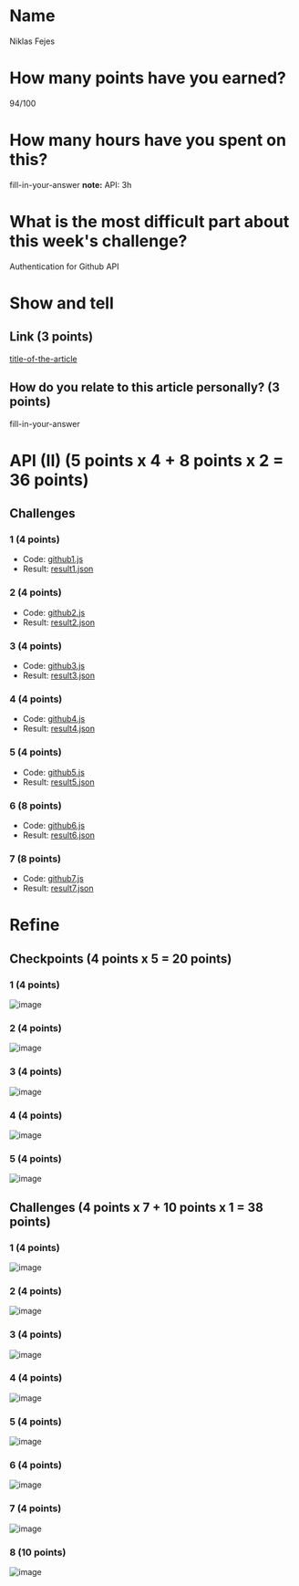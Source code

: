 # Name

Niklas Fejes

# How many points have you earned?

94/100


# How many hours have you spent on this?

fill-in-your-answer
**note:** API: 3h

# What is the most difficult part about this week's challenge?

Authentication for Github API

# Show and tell

## Link (3 points)

[title-of-the-article](http://link-to-an-interesting-article-about-the-notion-of-quantified-self)

## How do you relate to this article personally? (3 points)

fill-in-your-answer

# API (II) (5 points x 4 + 8 points x 2 = 36 points)

## Challenges

### 1 (4 points)

* Code: [github1.js](github1.js)
* Result: [result1.json](result1.json)

### 2 (4 points)

* Code: [github2.js](github23.js)
* Result: [result2.json](result2.json)

### 3 (4 points)

* Code: [github3.js](github3.js)
* Result: [result3.json](result.json)

### 4 (4 points)

* Code: [github4.js](github4.js)
* Result: [result4.json](result4.json)

### 5 (4 points)

* Code: [github5.js](github5.js)
* Result: [result5.json](result5.json)

### 6 (8 points)

* Code: [github6.js](github6.js)
* Result: [result6.json](result6.json)

### 7 (8 points)

* Code: [github7.js](github7.js)
* Result: [result7.json](result7.json)


# Refine

## Checkpoints (4 points x 5 = 20 points)

### 1 (4 points)

![image](screenshots/checkpoint1.png?raw=true)

### 2 (4 points)

![image](screenshots/checkpoint2.png?raw=true)

### 3 (4 points)

![image](screenshots/checkpoint3.png?raw=true)

### 4 (4 points)

![image](screenshots/checkpoint4.png?raw=true)

### 5 (4 points)

![image](screenshots/checkpoint5.png?raw=true)

## Challenges (4 points x 7 + 10 points x 1 = 38 points)

### 1 (4 points)

![image](screenshots/challenge1.png?raw=true)

### 2 (4 points)

![image](screenshots/challenge2.png?raw=true)

### 3 (4 points)

![image](screenshots/challenge3.png?raw=true)

### 4 (4 points)

![image](screenshots/challenge4.png?raw=true)

### 5 (4 points)

![image](screenshots/challenge5.png?raw=true)

### 6 (4 points)

![image](screenshots/challenge6.png?raw=true)

### 7 (4 points)

![image](screenshots/challenge7.png?raw=true)

### 8 (10 points)

![image](screenshots/challenge8.png?raw=true)
